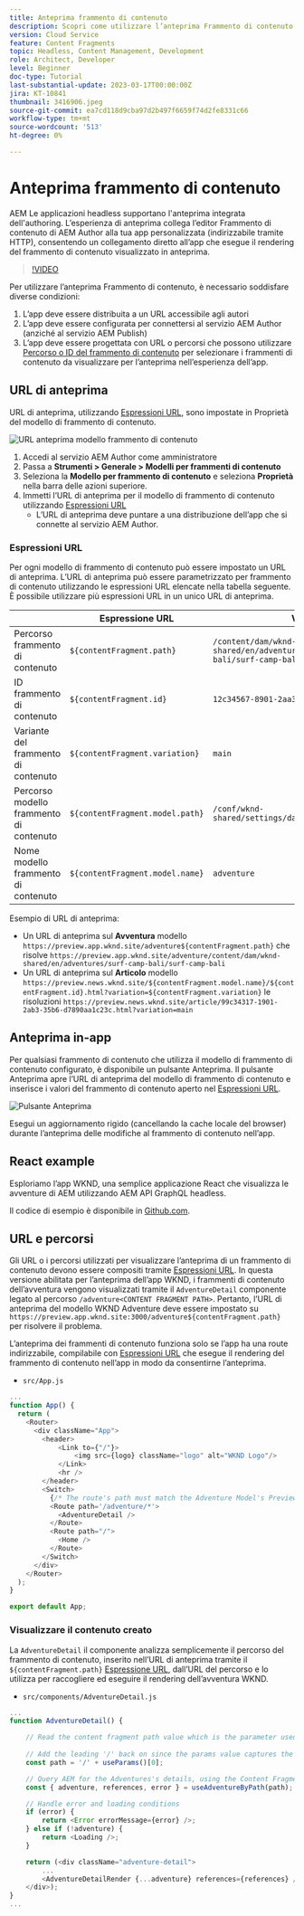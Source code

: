 ```yaml
---
title: Anteprima frammento di contenuto
description: Scopri come utilizzare l’anteprima Frammento di contenuto per tutti gli autori per vedere rapidamente in che modo i cambiamenti di contenuto influiscono sulle esperienze AEM headless.
version: Cloud Service
feature: Content Fragments
topic: Headless, Content Management, Development
role: Architect, Developer
level: Beginner
doc-type: Tutorial
last-substantial-update: 2023-03-17T00:00:00Z
jira: KT-10841
thumbnail: 3416906.jpeg
source-git-commit: ea7cd118d9cba97d2b497f6659f74d2fe8331c66
workflow-type: tm+mt
source-wordcount: '513'
ht-degree: 0%

---
```



# Anteprima frammento di contenuto

AEM Le applicazioni headless supportano l&#39;anteprima integrata dell&#39;authoring. L’esperienza di anteprima collega l’editor Frammento di contenuto di AEM Author alla tua app personalizzata (indirizzabile tramite HTTP), consentendo un collegamento diretto all’app che esegue il rendering del frammento di contenuto visualizzato in anteprima.

>[!VIDEO](https://video.tv.adobe.com/v/3416906/?quality=12&learn=on)

Per utilizzare l’anteprima Frammento di contenuto, è necessario soddisfare diverse condizioni:

1. L’app deve essere distribuita a un URL accessibile agli autori
1. L’app deve essere configurata per connettersi al servizio AEM Author (anziché al servizio AEM Publish)
1. L’app deve essere progettata con URL o percorsi che possono utilizzare [Percorso o ID del frammento di contenuto](#url-expressions) per selezionare i frammenti di contenuto da visualizzare per l’anteprima nell’esperienza dell’app.

## URL di anteprima

URL di anteprima, utilizzando [Espressioni URL](#url-expressions), sono impostate in Proprietà del modello di frammento di contenuto.

![URL anteprima modello frammento di contenuto](./assets/preview/cf-model-preview-url.png)

1. Accedi al servizio AEM Author come amministratore
1. Passa a __Strumenti > Generale > Modelli per frammenti di contenuto__
1. Seleziona la __Modello per frammento di contenuto__ e seleziona __Proprietà__ nella barra delle azioni superiore.
1. Immetti l’URL di anteprima per il modello di frammento di contenuto utilizzando [Espressioni URL](#url-expressions)
   + L’URL di anteprima deve puntare a una distribuzione dell’app che si connette al servizio AEM Author.

### Espressioni URL

Per ogni modello di frammento di contenuto può essere impostato un URL di anteprima. L’URL di anteprima può essere parametrizzato per frammento di contenuto utilizzando le espressioni URL elencate nella tabella seguente. È possibile utilizzare più espressioni URL in un unico URL di anteprima.

|  | Espressione URL | Valore |
| --------------------------------------- | ----------------------------------- | ----------- |
| Percorso frammento di contenuto | `${contentFragment.path}` | `/content/dam/wknd-shared/en/adventures/surf-camp-bali/surf-camp-bali` |
| ID frammento di contenuto | `${contentFragment.id}` | `12c34567-8901-2aa3-45b6-d7890aa1c23c` |
| Variante del frammento di contenuto | `${contentFragment.variation}` | `main` |
| Percorso modello frammento di contenuto | `${contentFragment.model.path}` | `/conf/wknd-shared/settings/dam/cfm/models/adventure` |
| Nome modello frammento di contenuto | `${contentFragment.model.name}` | `adventure` |

Esempio di URL di anteprima:

+ Un URL di anteprima sul __Avventura__ modello `https://preview.app.wknd.site/adventure${contentFragment.path}` che risolve `https://preview.app.wknd.site/adventure/content/dam/wknd-shared/en/adventures/surf-camp-bali/surf-camp-bali`
+ Un URL di anteprima sul __Articolo__ modello `https://preview.news.wknd.site/${contentFragment.model.name}/${contentFragment.id}.html?variation=${contentFragment.variation}` le risoluzioni `https://preview.news.wknd.site/article/99c34317-1901-2ab3-35b6-d7890aa1c23c.html?variation=main`

## Anteprima in-app

Per qualsiasi frammento di contenuto che utilizza il modello di frammento di contenuto configurato, è disponibile un pulsante Anteprima. Il pulsante Anteprima apre l’URL di anteprima del modello di frammento di contenuto e inserisce i valori del frammento di contenuto aperto nel [Espressioni URL](#url-expressions).

![Pulsante Anteprima](./assets/preview/preview-button.png)

Esegui un aggiornamento rigido (cancellando la cache locale del browser) durante l’anteprima delle modifiche al frammento di contenuto nell’app.

## React example

Esploriamo l’app WKND, una semplice applicazione React che visualizza le avventure di AEM utilizzando AEM API GraphQL headless.

Il codice di esempio è disponibile in [Github.com](https://github.com/adobe/aem-guides-wknd-graphql/tree/main/preview-app).

## URL e percorsi

Gli URL o i percorsi utilizzati per visualizzare l’anteprima di un frammento di contenuto devono essere compositi tramite [Espressioni URL](#url-expressions). In questa versione abilitata per l’anteprima dell’app WKND, i frammenti di contenuto dell’avventura vengono visualizzati tramite il `AdventureDetail` componente legato al percorso `/adventure<CONTENT FRAGMENT PATH>`. Pertanto, l’URL di anteprima del modello WKND Adventure deve essere impostato su `https://preview.app.wknd.site:3000/adventure${contentFragment.path}` per risolvere il problema.

L’anteprima dei frammenti di contenuto funziona solo se l’app ha una route indirizzabile, compilabile con [Espressioni URL](#url-expressions) che esegue il rendering del frammento di contenuto nell’app in modo da consentirne l’anteprima.

+ `src/App.js`

```javascript
...
function App() {
  return (
    <Router>
      <div className="App">
        <header>
            <Link to={"/"}>
                <img src={logo} className="logo" alt="WKND Logo"/>
            </Link>        
            <hr />
        </header>
        <Switch>
          {/* The route's path must match the Adventure Model's Preview URL expression. In React since the path has `/` you must use wildcards to match instead of the usual `:path` */}
          <Route path='/adventure/*'>
            <AdventureDetail />
          </Route>
          <Route path="/">
            <Home />
          </Route>
        </Switch>
      </div>
    </Router>
  );
}

export default App;
```

### Visualizzare il contenuto creato

La `AdventureDetail` il componente analizza semplicemente il percorso del frammento di contenuto, inserito nell’URL di anteprima tramite il `${contentFragment.path}` [Espressione URL](#url-expressions), dall’URL del percorso e lo utilizza per raccogliere ed eseguire il rendering dell’avventura WKND.

+ `src/components/AdventureDetail.js`

```javascript
...
function AdventureDetail() {

    // Read the content fragment path value which is the parameter used to query for the adventure's details
    
    // Add the leading '/' back on since the params value captures the `*` wildcard in `/adventure/*`, or everything after the first `/` in the Content Fragment path.
    const path = '/' + useParams()[0];

    // Query AEM for the Adventures's details, using the Content Fragment's `path`
    const { adventure, references, error } = useAdventureByPath(path);

    // Handle error and loading conditions
    if (error) {
        return <Error errorMessage={error} />;
    } else if (!adventure) {
        return <Loading />;
    }

    return (<div className="adventure-detail">
        ...
        <AdventureDetailRender {...adventure} references={references} />
    </div>);
}
...
```
